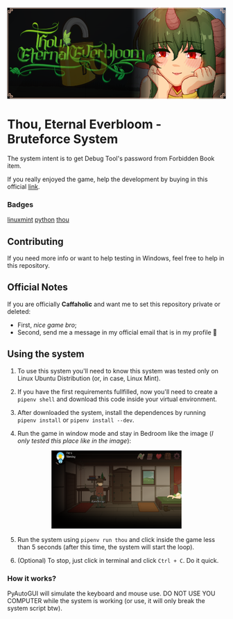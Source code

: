 
<p align="center">
    <img src="./bruteforcing_thou.png" title="Thou - Bruteforce">
</p>

# Thou, Eternal Everbloom - Bruteforce System

The system intent is to get Debug Tool's password from Forbidden Book item.

If you really enjoyed the game, help the development by buying in this official [link](https://caffaholic.itch.io/thou-eternal-everbloom).

### Badges

[linuxmint](https://img.shields.io/badge/Linux%20Mint%20-%2022.2%20-%20green?style=flat&logo=linuxmint&logoColor=white&logoSize=auto&labelColor=black&color=%2386BE43)
[python](https://img.shields.io/badge/Python%20-%203.12%20-%20blue?style=flat&logo=python&logoColor=yellow&logoSize=auto&labelColor=black&color=%233968ba)
[thou](https://img.shields.io/badge/Thou%2C%20Eternal%20Everbloom%20-%200.2.0.4%20-%20green?style=flat&logoSize=auto&labelColor=black&color=%23309351)

## Contributing

If you need more info or want to help testing in Windows, feel free to help in this repository.

## Official Notes

If you are officially **Caffaholic** and want me to set this repository private or deleted: 
- First, _nice game bro_; 
- Second, send me a message in my official email that is in my profile 🫡

## Using the system

1. To use this system you'll need to know this system was tested only on Linux Ubuntu Distribution (or, in case, Linux Mint).

2. If you have the first requirements fullfilled, now you'll need to create a `pipenv shell` and download this code inside your virtual environment.

3. After downloaded the system, install the dependences by running `pipenv install` or `pipenv install --dev`.

4. Run the game in window mode and stay in Bedroom like the image (_I only tested this place like in the image_):

<p align="center">
    <img src="./local_to_bruteforce.png" width="300" height="180" title="Thou - Bruteforce">
</p>

5. Run the system using `pipenv run thou` and click inside the game less than 5 seconds (after this time, the system will start the loop).

6. (Optional) To stop, just click in terminal and click `Ctrl + C`. Do it quick. 

### How it works?

PyAutoGUI will simulate the keyboard and mouse use. DO NOT USE YOU COMPUTER while the system is working (or use, it will only break the system script btw).
